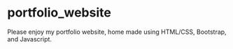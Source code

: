 # portfolio_website

Please enjoy my portfolio website, home made using HTML/CSS, Bootstrap, and Javascript.


